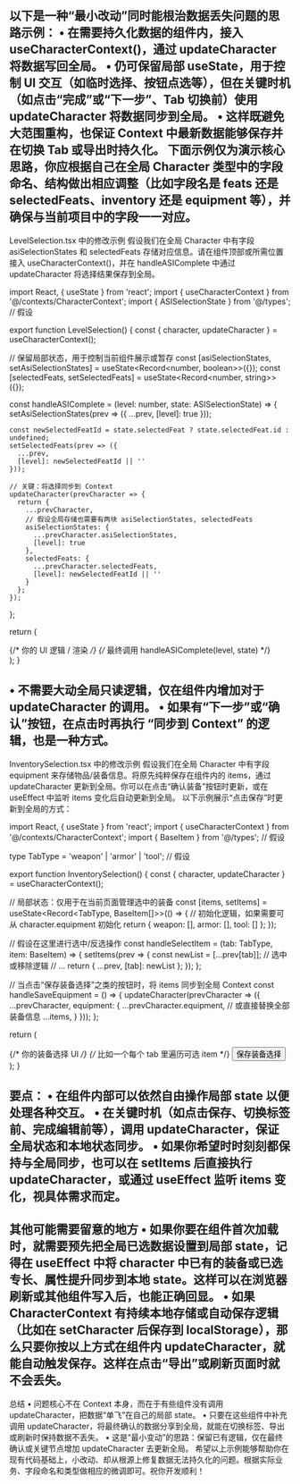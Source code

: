以下是一种“最小改动”同时能根治数据丢失问题的思路示例：
• 在需要持久化数据的组件内，接入 useCharacterContext()，通过 updateCharacter 将数据写回全局。
• 仍可保留局部 useState，用于控制 UI 交互（如临时选择、按钮点选等），但在关键时机（如点击“完成”或“下一步”、Tab 切换前）使用 updateCharacter 将数据同步到全局。
• 这样既避免大范围重构，也保证 Context 中最新数据能够保存并在切换 Tab 或导出时持久化。
下面示例仅为演示核心思路，你应根据自己在全局 Character 类型中的字段命名、结构做出相应调整（比如字段名是 feats 还是 selectedFeats、inventory 还是 equipment 等），并确保与当前项目中的字段一一对应。
--------------------------------------------------------------------------------
LevelSelection.tsx 中的修改示例
假设我们在全局 Character 中有字段 asiSelectionStates 和 selectedFeats 存储对应信息。请在组件顶部或所需位置接入 useCharacterContext()，并在 handleASIComplete 中通过 updateCharacter 将选择结果保存到全局。

import React, { useState } from 'react';
import { useCharacterContext } from '@/contexts/CharacterContext';
import { ASISelectionState } from '@/types'; // 假设

export function LevelSelection() {
  const { character, updateCharacter } = useCharacterContext();

  // 保留局部状态，用于控制当前组件展示或暂存
  const [asiSelectionStates, setAsiSelectionStates] = useState<Record<number, boolean>>({});
  const [selectedFeats, setSelectedFeats] = useState<Record<number, string>>({});

  const handleASIComplete = (level: number, state: ASISelectionState) => {
    setAsiSelectionStates(prev => ({
      ...prev,
      [level]: true
    }));

    const newSelectedFeatId = state.selectedFeat ? state.selectedFeat.id : undefined;
    setSelectedFeats(prev => ({
      ...prev,
      [level]: newSelectedFeatId || ''
    }));

    // 关键：将选择同步到 Context
    updateCharacter(prevCharacter => {
      return {
        ...prevCharacter,
        // 假设全局存储也需要有两块 asiSelectionStates, selectedFeats
        asiSelectionStates: {
          ...prevCharacter.asiSelectionStates,
          [level]: true
        },
        selectedFeats: {
          ...prevCharacter.selectedFeats,
          [level]: newSelectedFeatId || ''
        }
      };
    });
  };

  return (
    <div>
      {/* 你的 UI 逻辑 / 渲染 */}
      {/* 最终调用 handleASIComplete(level, state) */}
    </div>
  );
}

• 不需要大动全局只读逻辑，仅在组件内增加对于 updateCharacter 的调用。
• 如果有“下一步”或“确认”按钮，在点击时再执行 “同步到 Context” 的逻辑，也是一种方式。
--------------------------------------------------------------------------------
InventorySelection.tsx 中的修改示例
假设我们在全局 Character 中有字段 equipment 来存储物品/装备信息。将原先纯粹保存在组件内的 items，通过 updateCharacter 更新到全局。你可以在点击“确认装备”按钮时更新，或在 useEffect 中监听 items 变化后自动更新到全局。
以下示例展示“点击保存”时更新到全局的方式：

import React, { useState } from 'react';
import { useCharacterContext } from '@/contexts/CharacterContext';
import { BaseItem } from '@/types'; // 假设

type TabType = 'weapon' | 'armor' | 'tool'; // 假设

export function InventorySelection() {
  const { character, updateCharacter } = useCharacterContext();

  // 局部状态：仅用于在当前页面管理选中的装备
  const [items, setItems] = useState<Record<TabType, BaseItem[]>>(() => {
    // 初始化逻辑，如果需要可从 character.equipment 初始化
    return {
      weapon: [],
      armor: [],
      tool: []
    };
  });

  // 假设在这里进行选中/反选操作
  const handleSelectItem = (tab: TabType, item: BaseItem) => {
    setItems(prev => {
      const newList = [...prev[tab]];
      // 选中或移除逻辑
      // ...
      return { ...prev, [tab]: newList };
    });
  };

  // 当点击“保存装备选择”之类的按钮时，将 items 同步到全局 Context
  const handleSaveEquipment = () => {
    updateCharacter(prevCharacter => ({
      ...prevCharacter,
      equipment: {
        ...prevCharacter.equipment,
        // 或直接替换全部装备信息
        ...items,
      }
    }));
  };

  return (
    <div>
      {/* 你的装备选择 UI */}
      {/* 比如一个每个 tab 里遍历可选 item */}
      <button onClick={handleSaveEquipment}>保存装备选择</button>
    </div>
  );
}

要点：
• 在组件内部可以依然自由操作局部 state 以便处理各种交互。
• 在关键时机（如点击保存、切换标签前、完成编辑前等），调用 updateCharacter，保证全局状态和本地状态同步。
• 如果你希望时时刻刻都保持与全局同步，也可以在 setItems 后直接执行 updateCharacter，或通过 useEffect 监听 items 变化，视具体需求而定。
--------------------------------------------------------------------------------
其他可能需要留意的地方
• 如果你要在组件首次加载时，就需要预先把全局已选数据设置到局部 state，记得在 useEffect 中将 character 中已有的装备或已选专长、属性提升同步到本地 state。这样可以在浏览器刷新或其他组件写入后，也能正确回显。
• 如果 CharacterContext 有持续本地存储或自动保存逻辑（比如在 setCharacter 后保存到 localStorage），那么只要你按以上方式在组件内 updateCharacter，就能自动触发保存。这样在点击“导出”或刷新页面时就不会丢失。
--------------------------------------------------------------------------------
总结
• 问题核心不在 Context 本身，而在于有些组件没有调用 updateCharacter，把数据“单飞”在自己的局部 state。
• 只要在这些组件中补充调用 updateCharacter，将最终确认的数据分享到全局，就能在切换标签、导出或刷新时保持数据不丢失。
• 这是“最小变动”的思路：保留已有逻辑，仅在最终确认或关键节点增加 updateCharacter 去更新全局。
希望以上示例能够帮助你在现有代码基础上，小改动、却从根源上修复数据无法持久化的问题。根据实际业务、字段命名和类型做相应的微调即可。祝你开发顺利！